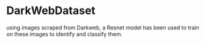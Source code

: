 # DarkWebDataset
using images scraped from Darkweb, a Resnet model has been used to train on these images to identify and classify them.
